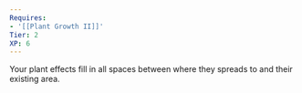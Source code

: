 ```yaml
---
Requires:
- '[[Plant Growth II]]'
Tier: 2
XP: 6
---
```


Your plant effects fill in all spaces between where they spreads to and their existing area.
